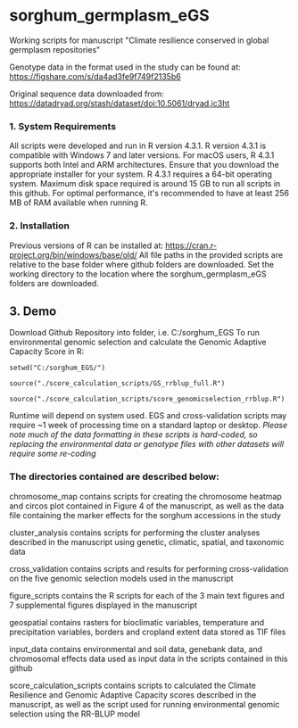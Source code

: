 # sorghum_germplasm_eGS
Working scripts for manuscript "Climate resilience conserved in global germplasm repositories"

Genotype data in the format used in the study can be found at:
https://figshare.com/s/da4ad3fe9f749f2135b6

Original sequence data downloaded from:
https://datadryad.org/stash/dataset/doi:10.5061/dryad.jc3ht

### **1. System Requirements**
All scripts were developed and run in R version 4.3.1.
R version 4.3.1 is compatible with Windows 7 and later versions. For macOS users, R 4.3.1 supports both Intel and ARM architectures. Ensure that you download the appropriate installer for your system.
R 4.3.1 requires a 64-bit operating system. Maximum disk space required is around 15 GB to run all scripts in this github. For optimal performance, it's recommended to have at least 256 MB of RAM available when running R.

### **2. Installation**
Previous versions of R can be installed at: https://cran.r-project.org/bin/windows/base/old/
All file paths in the provided scripts are relative to the base folder where github folders are downloaded. Set the working directory to the location where the sorghum_germplasm_eGS folders are downloaded.

## **3. Demo**
Download Github Repository into folder, i.e. C:/sorghum_EGS
To run environmental genomic selection and calculate the Genomic Adaptive Capacity Score in R:

`setwd("C:/sorghum_EGS/")`

`source("./score_calculation_scripts/GS_rrblup_full.R")`

`source("./score_calculation_scripts/score_genomicselection_rrblup.R")`

Runtime will depend on system used. EGS and cross-validation scripts may require ~1 week of processing time on a standard laptop or desktop. 
*Please note much of the data formatting in these scripts is hard-coded, so replacing the environmental data or genotype files with other datasets will require some re-coding*


### The directories contained are described below:

  chromosome_map contains scripts for creating the chromosome heatmap and circos plot contained in Figure 4 of the manuscript, as well as the data file containing the marker effects for the sorghum accessions in the study

  cluster_analysis contains scripts for performing the cluster analyses described in the manuscript using genetic, climatic, spatial, and taxonomic data

  cross_validation contains scripts and results for performing cross-validation on the five genomic selection models used in the manuscript

  figure_scripts contains the R scripts for each of the 3 main text figures and 7 supplemental figures displayed in the manuscript

  geospatial contains rasters for bioclimatic variables, temperature and precipitation variables, borders and cropland extent data stored as TIF files

  input_data contains environmental and soil data, genebank data, and chromosomal effects data used as input data in the scripts contained in this github

  score_calculation_scripts contains scripts to calculated the Climate Resilience and Genomic Adaptive Capacity scores described in the manuscript, as well as the script used for running environmental genomic selection using the RR-BLUP model


